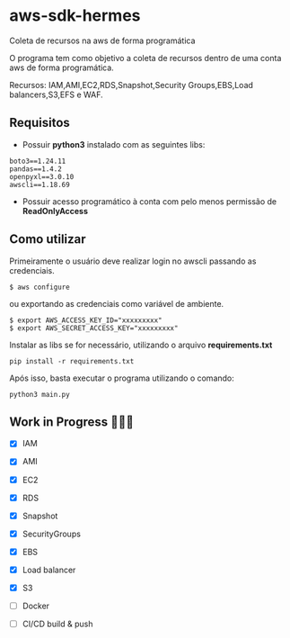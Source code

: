 # aws-sdk-hermes
Coleta de recursos na aws de forma programática

O programa tem como objetivo a coleta de recursos dentro de uma conta aws de forma programática.

Recursos: IAM,AMI,EC2,RDS,Snapshot,Security Groups,EBS,Load balancers,S3,EFS e WAF.


## Requisitos

* Possuir **python3** instalado com as seguintes libs:

```
boto3==1.24.11
pandas==1.4.2
openpyxl==3.0.10
awscli==1.18.69
```

* Possuir acesso programático à conta com pelo menos permissão de **ReadOnlyAccess**


## Como utilizar

Primeiramente o usuário deve realizar login no awscli passando as credenciais.
```
$ aws configure
```

ou exportando as credenciais como variável de ambiente.

```
$ export AWS_ACCESS_KEY_ID="xxxxxxxxx"
$ export AWS_SECRET_ACCESS_KEY="xxxxxxxxx"
```
Instalar as libs se for necessário, utilizando o arquivo **requirements.txt**

```
pip install -r requirements.txt
```

Após isso, basta executar o programa utilizando o comando:

```
python3 main.py
```


## Work in Progress  👷🏻‍♂️

- [x] IAM
- [x] AMI
- [x] EC2
- [x] RDS
- [x] Snapshot
- [x] SecurityGroups
- [x] EBS
- [x] Load balancer
- [x] S3
- [ ] Docker
- [ ] CI/CD build & push



